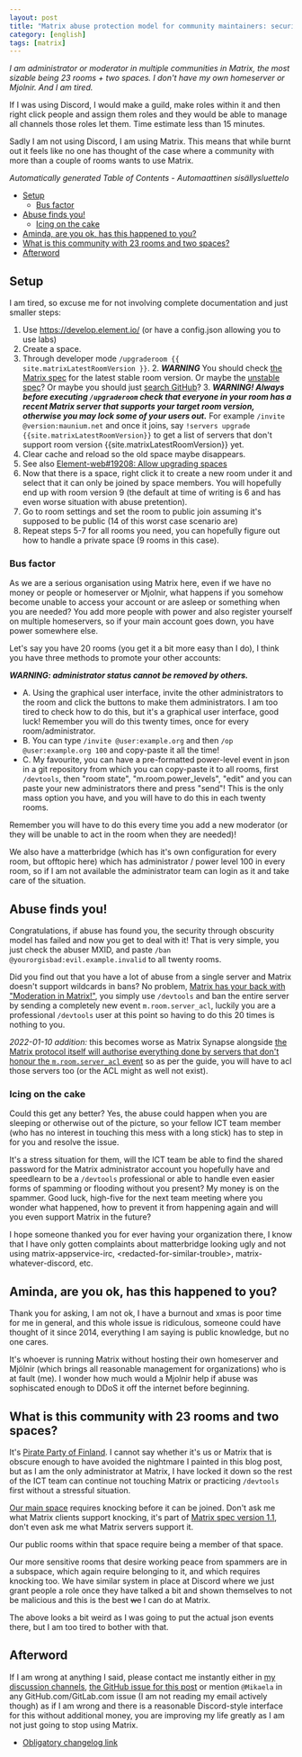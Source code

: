 ```yaml
---
layout: post
title: "Matrix abuse protection model for community maintainers: security by obscurity"
category: [english]
tags: [matrix]
---
```


_I am administrator or moderator in multiple communities in Matrix, the most sizable
being 23 rooms + two spaces. I don't have my own homeserver or Mjolnir. And I am tired._

If I was using Discord, I would make a guild, make roles within it and then
right click people and assign them roles and they would be able to manage all
channels those roles let them. Time estimate less than 15 minutes.

Sadly I am not using Discord, I am using Matrix. This means that while burnt out
it feels like no one has thought of the case where a community with more than
a couple of rooms wants to use Matrix.

<!-- editorconfig-checker-disable -->
<!-- prettier-ignore-start -->

<!-- START doctoc generated TOC please keep comment here to allow auto update -->
<!-- DON'T EDIT THIS SECTION, INSTEAD RE-RUN doctoc TO UPDATE -->
_Automatically generated Table of Contents - Automaattinen sisällysluettelo_

- [Setup](#setup)
  - [Bus factor](#bus-factor)
- [Abuse finds you!](#abuse-finds-you)
  - [Icing on the cake](#icing-on-the-cake)
- [Aminda, are you ok, has this happened to you?](#aminda-are-you-ok-has-this-happened-to-you)
- [What is this community with 23 rooms and two spaces?](#what-is-this-community-with-23-rooms-and-two-spaces)
- [Afterword](#afterword)

<!-- END doctoc generated TOC please keep comment here to allow auto update -->

<!-- prettier-ignore-end -->
<!-- editorconfig-checker-enable -->

## Setup

I am tired, so excuse me for not involving complete documentation and just
smaller steps:

1. Use https://develop.element.io/ (or have a config.json allowing you to use
   labs)
2. Create a space.
3. Through developer mode `/upgraderoom {{ site.matrixLatestRoomVersion }}`. 2. **_WARNING_** You should check [the Matrix spec](https://spec.matrix.org/latest/rooms/)
   for the latest stable room version. Or maybe the [unstable spec](https://spec.matrix.org/unstable/rooms/)?
   Or maybe you should just [search GitHub](https://github.com/matrix-org/matrix-spec-proposals/issues?q=room%20version)? 3. **_WARNING! Always before executing `/upgraderoom` check that everyone in your room has a recent Matrix server that supports your target room version, otherwise you may lock some of your users out._** For example `/invite @version:maunium.net` and once it joins, say
   `!servers upgrade {{site.matrixLatestRoomVersion}}` to get a list of servers that don't support room version {{site.matrixLatestRoomVersion}} yet.
4. Clear cache and reload so the old space maybe disappears.
5. See also [Element-web#19208: Allow upgrading spaces](https://github.com/vector-im/element-web/issues/19208)
6. Now that there is a space, right click it to create a new room under it and
   select that it can only be joined by space members. You will hopefully end up
   with room version 9 (the default at time of writing is 6 and has even worse
   situation with abuse pretention).
7. Go to room settings and set the room to public join assuming it's supposed
   to be public (14 of this worst case scenario are)
8. Repeat steps 5-7 for all rooms you need, you can hopefully figure out how
   to handle a private space (9 rooms in this case).

### Bus factor

As we are a serious organisation using Matrix here, even if we have no money
or people or homeserver or Mjolnir, what happens if you somehow become unable
to access your account or are asleep or something when you are needed? You add
more people with power and also register yourself on multiple homeservers, so
if your main account goes down, you have power somewhere else.

Let's say you have 20 rooms (you get it a bit more easy than I do), I think
you have three methods to promote your other accounts:

**_WARNING: administrator status cannot be removed by others._**

- A. Using the graphical user interface, invite the other administrators to
  the room and click the buttons to make them administrators. I am too tired
  to check how to do this, but it's a graphical user interface, good luck!
  Remember you will do this twenty times, once for every room/administrator.
- B. You can type `/invite @user:example.org` and then `/op @user:example.org 100`
  and copy-paste it all the time!
- C. My favourite, you can have a pre-formatted power-level event in json in
  a git repository from which you can copy-paste it to all rooms, first `/devtools`,
  then "room state", "m.room.power_levels", "edit" and you can paste your new
  administrators there and press "send"! This is the only mass option you have,
  and you will have to do this in each twenty rooms.

Remember you will have to do this every time you add a new moderator (or they
will be unable to act in the room when they are needed)!

We also have a matterbridge (which has it's own configuration for every room, but
offtopic here) which has administrator / power level 100 in every room, so if
I am not available the administrator team can login as it and take care of
the situation.

## Abuse finds you!

Congratulations, if abuse has found you, the security through obscurity model
has failed and now you get to deal with it! That is very simple, you just check
the abuser MXID, and paste `/ban @yourorgisbad:evil.example.invalid` to all twenty
rooms.

Did you find out that you have a lot of abuse from a single server and Matrix
doesn't support wildcards in bans? No problem, [Matrix has your back with "Moderation in Matrix!"](https://web.archive.org/web/20211205204104/https://matrix.org/docs/guides/moderation/),
you simply use `/devtools` and ban the entire server by sending a completely new event
`m.room.server_acl`, luckily you are a professional `/devtools` user at this point
so having to do this 20 times is nothing to you.

_2022-01-10 addition:_ this becomes worse as Matrix Synapse alongside [the Matrix protocol itself will authorise everything done by servers that don't honour the `m.room.server_acl` event](https://github.com/matrix-org/matrix-spec/issues/928)
so as per the guide, you will have to acl those servers too (or the ACL might as well not exist).

### Icing on the cake

Could this get any better? Yes, the abuse could happen when you are sleeping
or otherwise out of the picture, so your fellow ICT team member (who has no interest
in touching this mess with a long stick) has to step in for you and resolve the issue.

It's a stress situation for them, will the ICT team be able to find the shared
password for the Matrix administrator account you hopefully have and speedlearn
to be a `/devtools` professional or able to handle even easier forms of spamming
or flooding without you present? My money is on the spammer. Good luck, high-five
for the next team meeting where you wonder what happened, how to prevent it from
happening again and will you even support Matrix in the future?

I hope someone thanked you for ever having your organization there, I know
that I have only gotten complaints about matterbridge looking ugly and not
using matrix-appservice-irc, \<redacted-for-similar-trouble\>, matrix-whatever-discord,
etc.

## Aminda, are you ok, has this happened to you?

Thank you for asking, I am not ok, I have a burnout and xmas is poor time for me
in general, and this whole issue is ridiculous, someone could have thought of
it since 2014, everything I am saying is public knowledge, but no one cares.

It's whoever is running Matrix without hosting their own homeserver and Mjölnir
(which brings all reasonable management for organizations) who is at fault (me).
I wonder how much would a Mjolnir help if abuse was sophiscated enough to DDoS
it off the internet before beginning.

## What is this community with 23 rooms and two spaces?

It's [Pirate Party of Finland](https://piraattipuolue.fi/en). I cannot say
whether it's us or Matrix that is obscure enough to have avoided the nightmare I
painted in this blog post, but as I am the only administrator at Matrix, I
have locked it down so the rest of the ICT team can continue not touching Matrix
or practicing `/devtools` first without a stressful situation.

[Our main space](matrix:r/space.piraatit.fi:matrix.org?action=join) requires
knocking before it can be joined. Don't ask me what Matrix clients support
knocking, it's part of [Matrix spec version 1.1](https://spec.matrix.org/v1.1/rooms/v7/#authorization-rules),
don't even ask me what Matrix servers support it.

Our public rooms within that space require being a member of that space.

Our more sensitive rooms that desire working peace from spammers are in a
subspace, which again require belonging to it, and which requires knocking too.
We have similar system in place at Discord where we just grant people a role
once they have talked a bit and shown themselves to not be malicious and this
is the best <s>we</s> I can do at Matrix.

The above looks a bit weird as I was going to put the actual json events
there, but I am too tired to bother with that.

## Afterword

If I am wrong at anything I said, please contact me instantly either in [my discussion channels](/discuss),
[the GitHub issue for this post](https://github.com/Mikaela/mikaela.github.io/issues/268)
or mention `@Mikaela` in any GitHub.com/GitLab.com issue (I am not reading my email actively though)
as if I am wrong and there is a reasonable Discord-style interface for this
without additional money, you are improving my life greatly as I am not just
going to stop using Matrix.

- [Obligatory changelog link](https://github.com/Mikaela/mikaela.github.io/commits/master/blog/_posts/2021-12-05-matrix-community-abuse-security-by-obscurity.md)
